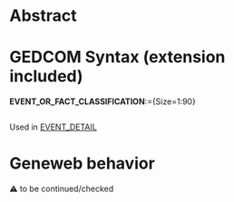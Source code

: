 ﻿# Abstract

# GEDCOM Syntax (extension included)

**EVENT_OR_FACT_CLASSIFICATION**:={Size=1:90}
<pre>
</pre>
Used in <a href=Ged.EVENT_DETAIL>EVENT_DETAIL</a><br />

# Geneweb behavior


:warning: to be continued/checked

